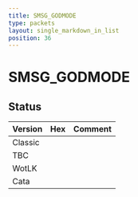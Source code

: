 ```yaml
---
title: SMSG_GODMODE
type: packets
layout: single_markdown_in_list
position: 36
---
```


# SMSG_GODMODE

## Status

Version | Hex | Comment
---------- | ---------- | ---------- 
Classic |  |  
TBC |  |  
WotLK |  |  
Cata |  |  

